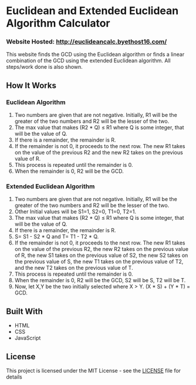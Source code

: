 # Euclidean and Extended Euclidean Algorithm Calculator

### Website Hosted: http://euclideancalc.byethost16.com/

This website finds the GCD using the Euclidean algorithm or finds a linear combination of the GCD using the extended Euclidean algorithm. All steps/work done is also shown.

## How It Works

### Euclidean Algorithm

1. Two numbers are given that are not negative. Initially, R1 will be the greater of the two numbers and R2 will be the lesser of the two. 
2. The max value that makes (R2 * Q) ≤ R1 where Q is some integer, that will be the value of Q.
3. If there is a remainder, the remainder is R. 
4. If the remainder is not 0, it proceeds to the next row. The new R1 takes on the value of the previous R2 and the new R2 takes on the previous value of R.
5. This process is repeated until the remainder is 0.
6. When the remainder is 0, R2 will be the GCD.

### Extended Euclidean Algorithm

1. Two numbers are given that are not negative. Initially, R1 will be the greater of the two numbers and R2 will be the lesser of the two.
2. Other Initial values will be S1=1, S2=0, T1=0, T2=1. 
3. The max value that makes (R2 * Q) ≤ R1 where Q is some integer, that will be the value of Q.
4. If there is a remainder, the remainder is R.
5. S= S1 - S2 * Q and T= T1 - T2 * Q.
6. If the remainder is not 0, it proceeds to the next row. The new R1 takes on the value of the previous R2, the new R2 takes on the previous value of R, the new S1 takes on the    previous value of S2, the new S2 takes on the previous value of S, the new T1 takes on the previous value of T2, and the new T2 takes on the previous value of T.
7. This process is repeated until the remainder is 0.
8. When the remainder is 0, R2 will be the GCD, S2 will be S, T2 will be T.
9. Now, let X,Y be the two initially selected where X > Y. (X * S) + (Y * T) = GCD.

## Built With

* HTML
* CSS
* JavaScript

## License

This project is licensed under the MIT License - see the [LICENSE](LICENSE) file for details
